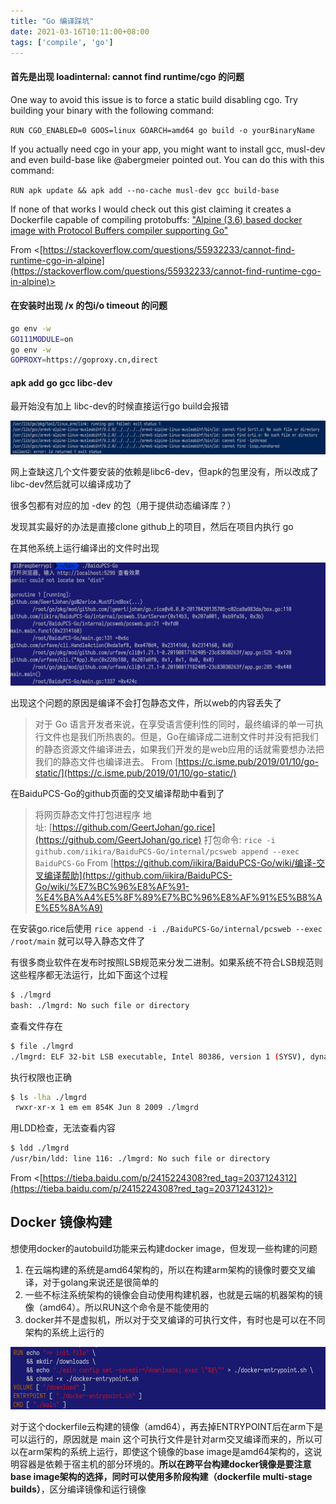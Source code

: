 ```yaml
---
title: "Go 编译踩坑"
date: 2021-03-16T10:11:00+08:00
tags: ['compile', 'go']
---
```


#### 首先是出现 loadinternal: cannot find runtime/cgo 的问题

One way to avoid this issue is to force a static build disabling cgo. Try building your binary with the following command:

`RUN CGO_ENABLED=0 GOOS=linux GOARCH=amd64 go build -o yourBinaryName`

If you actually need cgo in your app, you might want to install gcc, musl-dev and even build-base like @abergmeier pointed out. You can do this with this command:

`RUN apk update && apk add --no-cache musl-dev gcc build-base`

If none of that works I would check out this gist claiming it creates a Dockerfile capable of compiling protobuffs: ["Alpine (3.6) based docker image with Protocol Buffers compiler supporting Go"](https://gist.github.com/rizo/513849f35178d19a13adcddf2d045a19)

From <[https://stackoverflow.com/questions/55932233/cannot-find-runtime-cgo-in-alpine](https://stackoverflow.com/questions/55932233/cannot-find-runtime-cgo-in-alpine)>

#### 在安装时出现 /x 的包i/o timeout 的问题

```bash
go env -w
GO111MODULE=on
go env -w
GOPROXY=https://goproxy.cn,direct
```

#### apk add go gcc libc-dev

最开始没有加上 libc-dev的时候直接运行go build会报错

![Go%20%E7%BC%96%E8%AF%91%E8%B8%A9%E5%9D%91%203b2cb/1.png](Go%20%E7%BC%96%E8%AF%91%E8%B8%A9%E5%9D%91%203b2cb/1.png)



网上查缺这几个文件要安装的依赖是libc6-dev，但apk的包里没有，所以改成了libc-dev然后就可以编译成功了

很多包都有对应的加 -dev 的包（用于提供动态编译库？）

发现其实最好的办法是直接clone github上的项目，然后在项目内执行 go

在其他系统上运行编译出的文件时出现

![Go%20%E7%BC%96%E8%AF%91%E8%B8%A9%E5%9D%91%203b2cb/2.png](Go%20%E7%BC%96%E8%AF%91%E8%B8%A9%E5%9D%91%203b2cb/2.png)

出现这个问题的原因是编译不会打包静态文件，所以web的内容丢失了

> 对于 Go 语言开发者来说，在享受语言便利性的同时，最终编译的单一可执行文件也是我们所热衷的。但是，Go在编译成二进制文件时并没有把我们的静态资源文件编译进去，如果我们开发的是web应用的话就需要想办法把我们的静态文件也编译进去。
 From [https://c.isme.pub/2019/01/10/go-static/](https://c.isme.pub/2019/01/10/go-static/)
>

在BaiduPCS-Go的github页面的交叉编译帮助中看到了

> 将网页静态文件打包进程序
地址: [https://github.com/GeertJohan/go.rice](https://github.com/GeertJohan/go.rice)
打包命令:
`rice -i github.com/iikira/BaiduPCS-Go/internal/pcsweb append --exec BaiduPCS-Go`
From [https://github.com/iikira/BaiduPCS-Go/wiki/编译-交叉编译帮助](https://github.com/iikira/BaiduPCS-Go/wiki/%E7%BC%96%E8%AF%91-%E4%BA%A4%E5%8F%89%E7%BC%96%E8%AF%91%E5%B8%AE%E5%8A%A9)
>

在安装go.rice后使用 `rice append -i ./BaiduPCS-Go/internal/pcsweb --exec /root/main` 就可以导入静态文件了

有很多商业软件在发布时按照LSB规范来分发二进制。如果系统不符合LSB规范则这些程序都无法运行，比如下面这个过程

```bash
$ ./lmgrd
bash: ./lmgrd: No such file or directory
```

查看文件存在

```bash
$ file ./lmgrd
./lmgrd: ELF 32-bit LSB executable, Intel 80386, version 1 (SYSV), dynamically linked (uses shared libs), for GNU/Linux 2.6.9, stripped
```

执行权限也正确

```bash
$ ls -lha ./lmgrd
 rwxr-xr-x 1 em em 854K Jun 8 2009 ./lmgrd
```

用LDD检查，无法查看内容

```bash
$ ldd ./lmgrd
/usr/bin/ldd: line 116: ./lmgrd: No such file or directory
```

From
<[https://tieba.baidu.com/p/2415224308?red_tag=2037124312](https://tieba.baidu.com/p/2415224308?red_tag=2037124312)>

## Docker 镜像构建

想使用docker的autobuild功能来云构建docker image，但发现一些构建的问题

1. 在云端构建的系统是amd64架构的，所以在构建arm架构的镜像时要交叉编译，对于golang来说还是很简单的
2. 一些不标注系统架构的镜像会自动使用构建机器，也就是云端的机器架构的镜像（amd64）。所以RUN这个命令是不能使用的
3. docker并不是虚拟机，所以对于交叉编译的可执行文件，有时也是可以在不同架构的系统上运行的

![Go%20%E7%BC%96%E8%AF%91%E8%B8%A9%E5%9D%91%203b2cb/3.png](Go%20%E7%BC%96%E8%AF%91%E8%B8%A9%E5%9D%91%203b2cb/3.png)

对于这个dockerfile云构建的镜像（amd64），再去掉ENTRYPOINT后在arm下是可以运行的，原因就是 main 这个可执行文件是针对arm交叉编译而来的，所以可以在arm架构的系统上运行，即使这个镜像的base image是amd64架构的，这说明容器是依赖于宿主机的部分环境的。**所以在跨平台构建docker镜像是要注意base image架构的选择，同时可以使用多阶段构建（dockerfile multi-stage
builds）**，区分编译镜像和运行镜像